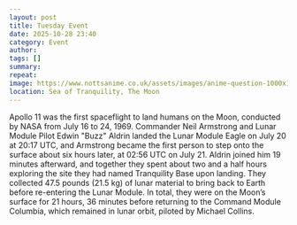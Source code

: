 ```yaml
---
layout: post
title: Tuesday Event
date: 2025-10-28 23:40
category: Event
author: 
tags: []
summary: 
repeat: 
image: https://www.nottsanime.co.uk/assets/images/anime-question-1000x1000.jpg
location: Sea of Tranquility, The Moon
---
```


Apollo 11 was the first spaceflight to land humans on the Moon, conducted by NASA from July 16 to 24, 1969. Commander Neil Armstrong and Lunar Module Pilot Edwin "Buzz" Aldrin landed the Lunar Module Eagle on July 20 at 20:17 UTC, and Armstrong became the first person to step onto the surface about six hours later, at 02:56 UTC on July 21. Aldrin joined him 19 minutes afterward, and together they spent about two and a half hours exploring the site they had named Tranquility Base upon landing. They collected 47.5 pounds (21.5 kg) of lunar material to bring back to Earth before re-entering the Lunar Module. In total, they were on the Moon’s surface for 21 hours, 36 minutes before returning to the Command Module Columbia, which remained in lunar orbit, piloted by Michael Collins. 